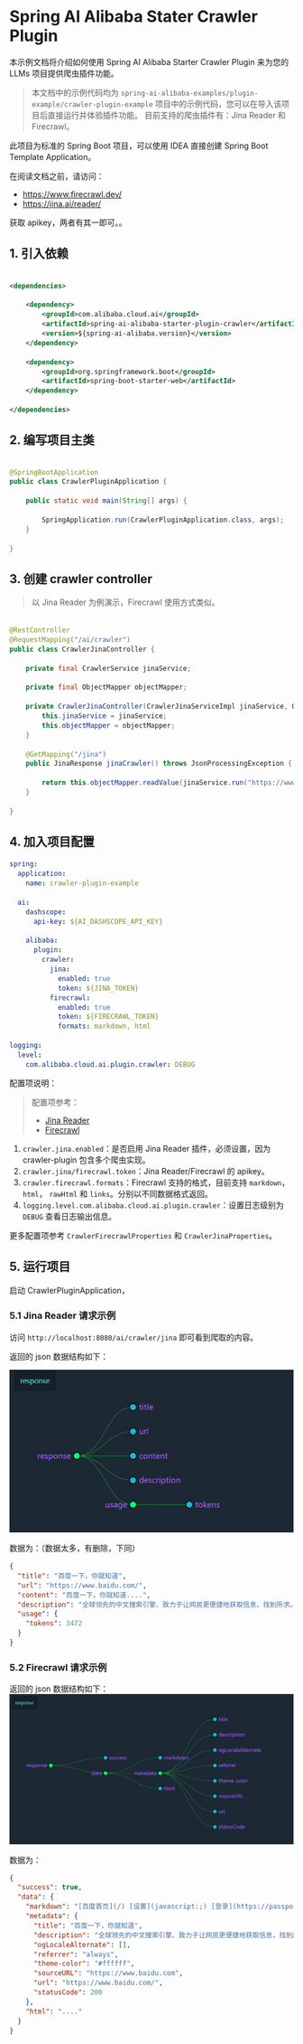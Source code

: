 # Spring AI Alibaba Stater Crawler Plugin

本示例文档将介绍如何使用 Spring AI Alibaba Starter Crawler Plugin 来为您的 LLMs 项目提供爬虫插件功能。

> 本文档中的示例代码均为 `spring-ai-alibaba-examples/plugin-example/crawler-plugin-example`
> 项目中的示例代码，您可以在导入该项目后直接运行并体验插件功能。
> 目前支持的爬虫插件有：Jina Reader 和 Firecrawl。

此项目为标准的 Spring Boot 项目，可以使用 IDEA 直接创建 Spring Boot Template Application。

在阅读文档之前，请访问：

- https://www.firecrawl.dev/
- https://jina.ai/reader/

获取 apikey，两者有其一即可。。

## 1. 引入依赖

```xml

<dependencies>

	<dependency>
		<groupId>com.alibaba.cloud.ai</groupId>
		<artifactId>spring-ai-alibaba-starter-plugin-crawler</artifactId>
		<version>${spring-ai-alibaba.version}</version>
	</dependency>

	<dependency>
		<groupId>org.springframework.boot</groupId>
		<artifactId>spring-boot-starter-web</artifactId>
	</dependency>

</dependencies>
```

## 2. 编写项目主类

```java

@SpringBootApplication
public class CrawlerPluginApplication {

	public static void main(String[] args) {

		SpringApplication.run(CrawlerPluginApplication.class, args);
	}

}
```

## 3. 创建 crawler controller

> 以 Jina Reader 为例演示，Firecrawl 使用方式类似。

```java

@RestController
@RequestMapping("/ai/crawler")
public class CrawlerJinaController {

	private final CrawlerService jinaService;

	private final ObjectMapper objectMapper;

	private CrawlerJinaController(CrawlerJinaServiceImpl jinaService, ObjectMapper objectMapper) {
		this.jinaService = jinaService;
		this.objectMapper = objectMapper;
	}

	@GetMapping("/jina")
	public JinaResponse jinaCrawler() throws JsonProcessingException {

		return this.objectMapper.readValue(jinaService.run("https://www.baidu.com"), JinaResponse.class);
	}

}
```

## 4. 加入项目配置

```yml
spring:
  application:
    name: crawler-plugin-example

  ai:
    dashscope:
      api-key: ${AI_DASHSCOPE_API_KEY}

    alibaba:
      plugin:
        crawler:
          jina:
            enabled: true
            token: ${JINA_TOKEN}
          firecrawl:
            enabled: true
            token: ${FIRECRAWL_TOKEN}
            formats: markdown, html

logging:
  level:
    com.alibaba.cloud.ai.plugin.crawler: DEBUG
```

配置项说明：

> 配置项参考：
> - [Jina Reader](https://jina.ai/reader/)
> - [Firecrawl](https://docs.firecrawl.dev/api-reference/)

1. `crawler.jina.enabled`：是否启用 Jina Reader 插件，必须设置，因为 crawler-plugin 包含多个爬虫实现。
2. `crawler.jina/firecrawl.token`：Jina Reader/Firecrawl 的 apikey。
3. `crawler.firecrawl.formats`：Firecrawl 支持的格式，目前支持 `markdown`， `html`， `rawHtml` 和 `links`。分别以不同数据格式返回。
4. `logging.level.com.alibaba.cloud.ai.plugin.crawler`：设置日志级别为 `DEBUG` 查看日志输出信息。

更多配置项参考 `CrawlerFirecrawlProperties` 和 `CrawlerJinaProperties`。

## 5. 运行项目

启动 CrawlerPluginApplication，

### 5.1 Jina Reader 请求示例

访问 `http://localhost:8080/ai/crawler/jina` 即可看到爬取的内容。

返回的 json 数据结构如下：

![jina-reader-response](images/img.png)

数据为：（数据太多，有删除，下同）

```json
{
  "title": "百度一下，你就知道",
  "url": "https://www.baidu.com/",
  "content": "百度一下，你就知道....",
  "description": "全球领先的中文搜索引擎、致力于让网民更便捷地获取信息，找到所求。百度超过千亿的中文网页数据库，可以瞬间找到相关的搜索结果。",
  "usage": {
    "tokens": 3472
  }
}
```

### 5.2 Firecrawl 请求示例

返回的 json 数据结构如下：![firecrawl-response](images/img_1.png)

数据为：

```json
{
  "success": true,
  "data": {
    "markdown": "[百度首页](/) [设置](javascript:;) [登录](https://passport.baidu.com/v2/?login&tpl=mn&u=http%3A%2F%2Fwww.baidu.com%2F&sms=5) [新闻].....",
    "metadata": {
      "title": "百度一下，你就知道",
      "description": "全球领先的中文搜索引擎、致力于让网民更便捷地获取信息，找到所求。百度超过千亿的中文网页数据库，可以瞬间找到相关的搜索结果。",
      "ogLocaleAlternate": [],
      "referrer": "always",
      "theme-color": "#ffffff",
      "sourceURL": "https://www.baidu.com",
      "url": "https://www.baidu.com/",
      "statusCode": 200
    },
    "html": "...."
  }
}
```
